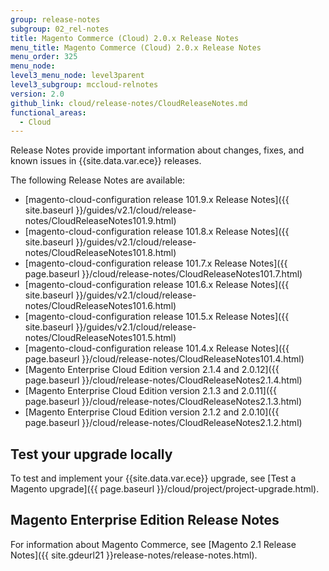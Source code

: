 ```yaml
---
group: release-notes
subgroup: 02_rel-notes
title: Magento Commerce (Cloud) 2.0.x Release Notes
menu_title: Magento Commerce (Cloud) 2.0.x Release Notes
menu_order: 325
menu_node:
level3_menu_node: level3parent
level3_subgroup: mccloud-relnotes
version: 2.0
github_link: cloud/release-notes/CloudReleaseNotes.md
functional_areas:
  - Cloud
---
```


Release Notes provide important information about changes, fixes, and known issues in {{site.data.var.ece}} releases.

The following Release Notes are available:

*	[magento-cloud-configuration release 101.9.x Release Notes]({{ site.baseurl }}/guides/v2.1/cloud/release-notes/CloudReleaseNotes101.9.html)
*	[magento-cloud-configuration release 101.8.x Release Notes]({{ site.baseurl }}/guides/v2.1/cloud/release-notes/CloudReleaseNotes101.8.html)
*	[magento-cloud-configuration release 101.7.x Release Notes]({{ page.baseurl }}/cloud/release-notes/CloudReleaseNotes101.7.html)
*	[magento-cloud-configuration release 101.6.x Release Notes]({{ site.baseurl }}/guides/v2.1/cloud/release-notes/CloudReleaseNotes101.6.html)
*	[magento-cloud-configuration release 101.5.x Release Notes]({{ site.baseurl }}/guides/v2.1/cloud/release-notes/CloudReleaseNotes101.5.html)
*	[magento-cloud-configuration release 101.4.x Release Notes]({{ page.baseurl }}/cloud/release-notes/CloudReleaseNotes101.4.html)
*	[Magento Enterprise Cloud Edition version 2.1.4 and 2.0.12]({{ page.baseurl }}/cloud/release-notes/CloudReleaseNotes2.1.4.html)
*	[Magento Enterprise Cloud Edition version 2.1.3 and 2.0.11]({{ page.baseurl }}/cloud/release-notes/CloudReleaseNotes2.1.3.html)
*	[Magento Enterprise Cloud Edition version 2.1.2 and 2.0.10]({{ page.baseurl }}/cloud/release-notes/CloudReleaseNotes2.1.2.html)

## Test your upgrade locally

To test and implement your {{site.data.var.ece}} upgrade, see [Test a Magento upgrade]({{ page.baseurl }}/cloud/project/project-upgrade.html).

## Magento Enterprise Edition Release Notes

For information about Magento Commerce, see [Magento 2.1 Release Notes]({{ site.gdeurl21 }}release-notes/release-notes.html).
